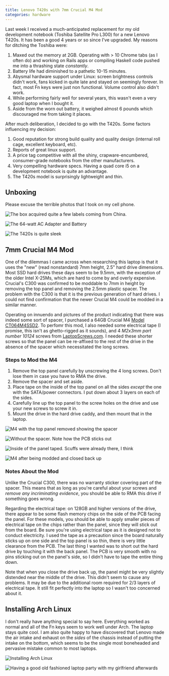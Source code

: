 ```yaml
---
title: Lenovo T420s with 7mm Crucial M4 Mod
categories: hardware
---
```


Last week I received a much-anticipated replacement for my old development notebook (Toshiba Satellite Pro L300) for a new Lenovo T420s. It has been a good 4 years or so since I've upgraded. My reasons for ditching the Toshiba were:

1. Maxed out the memory at 2GB. Operating with > 10 Chrome tabs (as I often do) and working on Rails apps or compiling Haskell code pushed me into a thrashing state *constantly*.
2. Battery life had diminished to a pathetic 10-15 minutes.
3. Abysmal hardware support under Linux: screen brightness controls didn't work, fans kicked in quite late and stayed on seemingly forever. In fact, most Fn keys were just non functional. Volume control also didn't work.
4. While performing fairly well for several years, this wasn't even a very good laptop when I bought it.
5. Aside from the worn out battery, it weighed almost 6 pounds which discouraged me from taking it places.

After much deliberation, I decided to go with the T420s. Some factors influencing my decision:
1. Good reputation for strong build quality and quality design (internal roll cage, excellent keyboard, etc).
2. Reports of great linux support.
3. A price tag competitive with all the shiny, crapware-encumbered, consumer-grade notebooks from the other manufacturers.
4. Very compelling hardware specs. Having a quad core i5 on a development notebook is quite an advantage.
5. The T420s model is surprisingly lightweight and thin.

## Unboxing
Please excuse the terrible photos that I took on my cell phone.

![The box acquired quite a few labels coming from China.](/assets/Thinkpad/in_box.jpg "In Box")

![The 64-watt AC Adapter and Battery](/assets/Thinkpad/adapter_and_battery.jpg "AC Adapter and Battery")

![The T420s is quite sleek](/assets/Thinkpad/side.jpg "Side view")

## 7mm Crucial M4 Mod
One of the dilemmas I came across when researching this laptop is that it uses the "new" (read nonstandard) 7mm height, 2.5" hard drive dimensions. Most SSD hard drives these days seem to be 9.5mm, with the exception of the older Intel X-25Ms, which are hard to come by and overly expensive. Crucial's C300 was confirmed to be moddable to 7mm in height by removing the top panel and removing the 2.5mm plastic spacer. The problem with the C300 is that it is the previous generation of hard drives. I could not find confirmation that the newer Crucial M4 could be modded in a similar manner.

Operating on innuendo and pictures of the product indicating that there was indeed some sort of spacer, I purchased a 64GB Crucial M4 [Model CT064M4SSD2](http://www.crucial.com/store/partspecs.aspx?IMODULE=CT064M4SSD2). To perfomr this mod, I also needed some electrical tape (I promise, this isn't as ghetto-rigged as it sounds), and 4 *M2x3mm part number 10124* screws from [LaptopScrews.com](http://www.laptopscrews.com). I needed these shorter screws so that the panel can be re-affixed to the rest of the drive in the absence of the spacer which necessitated the long screws.

### Steps to Mod the M4
1. Remove the top panel carefully by unscrewing the 4 long screws. Don't lose them in case you have to RMA the drive.
2. Remove the spacer and set aside.
3. Place tape on the inside of the top panel on all the sides *except* the one with the SATA/power connectors. I put down about 3 layers on each of the sides.
4. Carefully line up the top panel to the screw holes on the drive and use your new screws to screw it in.
5. Mount the drive in the hard drive caddy, and then mount that in the laptop.

![M4 with the top panel removed showing the spacer](/assets/Thinkpad/with_spacer.jpg "Top panel removed with spacer")

![Without the spacer. Note how the PCB sticks out](/assets/Thinkpad/without_spacer.jpg "Top panel removed without spacer")

![Inside of the panel taped. Scuffs were already there, I think](/assets/Thinkpad/tape.jpg "Inside of the panel taped")

![M4 after being modded and closed back up](/assets/Thinkpad/modded.jpg "M4 after mod")

### Notes About the Mod
Unlike the Crucial C300, there was no warranty sticker covering part of the spacer. This means that as long as you're careful about your screws and *remove any incriminating evidence*, you should be able to RMA this drive if something goes wrong. 

Regarding the electrical tape: on 128GB and higher versions of the drive, there appear to be some flash memory chips on the side of the PCB facing the panel. For these models, you should be able to apply smaller pieces of electrical tape on the chips rather than the panel, since they will stick out from the board. Be sure you're using electrical tape as it is designed not to conduct electricity. I used the tape as a precaution since the board naturally sticks up on one side and the top panel is so thin, there is very little clearance from the PCB. The last thing I wanted was to short out the hard drive by touching it with the back panel. The PCB is very smooth with no pins sticking out on the panel's side, so I didn't have to tape the entire thing down.

Note that when you close the drive back up, the panel might be very slightly distended near the middle of the drive. This didn't seem to cause any problems. It may be due to the additional room required for 2/3 layers of electrical tape. It still fit perfectly into the laptop so I wasn't too concerned about it.

## Installing Arch Linux
I don't really have anything special to say here. Everything worked as normal and all of the Fn keys seem to work well under Arch. The laptop stays quite cool. I am also quite happy to have discovered that Lenovo made the air intake and exhaust on the *sides* of the chassis instead of putting the intake on the bottom, which seems to be the single most boneheaded and pervasive mistake common to most laptops.

![Installing Arch Linux](/assets/Thinkpad/arch.jpg "Installing Arch Linux")

![Having a good old fashioned laptop party with my girlfriend afterwards](/assets/Thinkpad/party.jpg "Laptop Party!")
